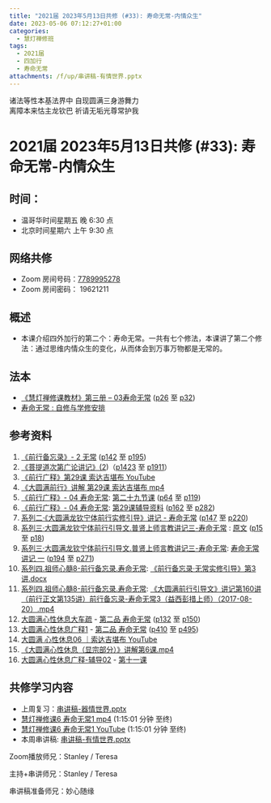 ```yaml
---
title: "2021届 2023年5月13日共修 (#33): 寿命无常-内情众生"
date: 2023-05-06 07:12:27+01:00
categories:
  - 慧灯禅修班
tags:
  - 2021届
  - 四加行
  - 寿命无常
attachments: /f/up/串讲稿-有情世界.pptx
---
```

<!--StartFragment-->

诸法等性本基法界中 自现圆满三身游舞力\
离障本来怙主龙钦巴 祈请无垢光尊常护我

# 2021届 2023年5月13日共修 (#33): 寿命无常-内情众生

<!--EndFragment-->

## 时间：

* 温哥华时间星期五 晚 6:30 点
* 北京时间星期六 上午 9:30 点

## 网络共修

* Zoom 房间号码：[7789995278](https://us02web.zoom.us/j/7789995278?pwd=VjZmbWJFY2k2K0E5RVB2cTNIQmhqUT09)
* Zoom 房间密码： 19621211

## 概述

* 本课介绍四外加行的第二个：寿命无常。一共有七个修法，本课讲了第二个修法：通过思维内情众生的变化，从而体会到万事万物都是无常的。

## 法本

* [《慧灯禅修课教材》第三册 – 03寿命无常](https://huidengchanxiu.net/books/b3/3-03) ([p26](https://huidengchanxiu.net/books/b3/3-03/#p26) 至 [p32](https://huidengchanxiu.net/books/b3/3-03/#p32))
* [寿命无常 : 自修与学修安排](https://fohuifayu.com/index.php/huideng-jiangtang/chanxiuke/zen-03/8653-zen03-smwc?title=)

## 参考资料

1. [《前行备忘录》- 2 无常](https://huidengchanxiu.net/refs/qxbwl/qxxl4-02wc) ([p142](https://huidengchanxiu.net/refs/qxbwl/qxxl4-02wc/#p142) 至 [p195](https://huidengchanxiu.net/refs/qxbwl/qxxl4-02wc/#p195))
2. [《菩提道次第广论讲记》(2](https://huidengchanxiu.net/refs/ptdcdgl/2))（[p1423](https://huidengchanxiu.net/refs/ptdcdgl/2#p1423) 至 [p1911](https://huidengchanxiu.net/refs/ptdcdgl/2#p1911)）
3. [《前行广释》第29课 索达吉堪布 YouTube](https://www.youtube.com/watch?v=Y7A-FKN0RGg&list=PLAnEIprIVklfWTKX6X1gI9eR_phiB8B4b&index=31)
4. [《大圆满前行》讲解 第29课 索达吉堪布 mp4](https://s3.ca-central-1.wasabisys.com/hddata/f.huidengchanxiu.net/jmy/007-%e5%a4%a7%e5%9c%86%e6%bb%a1%e5%89%8d%e8%a1%8c%e5%b9%bf%e9%87%8a/007-%e5%89%8d%e8%a1%8c%e5%b9%bf%e9%87%8a%e8%a7%86%e9%a2%91/%e3%80%8a%e5%a4%a7%e5%9c%86%e6%bb%a1%e5%89%8d%e8%a1%8c%e3%80%8b%e8%ae%b2%e8%a7%a3%e7%ac%ac29%e8%af%be.mp4)
5. [《前行广释》- 04 寿命无常](https://huidengchanxiu.net/refs/qxgs/qxgs-04wc): [第二十九节课](https://huidengchanxiu.net/refs/qxgs/qxgs-04wc/#%E7%AC%AC%E4%BA%8C%E5%8D%81%E4%B9%9D%E8%8A%82%E8%AF%BE) ([p64](https://huidengchanxiu.net/refs/qxgs/qxgs-04wc/#p64) 至 [p119](https://huidengchanxiu.net/refs/qxgs/qxgs-04wc/#p119))
6. [《前行广释》- 04 寿命无常](https://huidengchanxiu.net/refs/qxgs/fudao/qxgsfd-04wc): [第29课辅导资料](https://huidengchanxiu.net/refs/qxgs/fudao/qxgsfd-04wc/#%E5%89%8D%E8%A1%8C%E5%B9%BF%E9%87%8A%E7%AC%AC29%E8%AF%BE%E8%BE%85%E5%AF%BC%E8%B5%84%E6%96%99) ([p162](https://huidengchanxiu.net/refs/qxgs/fudao/qxgsfd-04wc/#p162) 至 [p282](https://huidengchanxiu.net/refs/qxgs/fudao/qxgsfd-04wc/#p282))
7. [系列二·《大圆满龙钦宁体前行实修引导》讲记 - 寿命无常](https://huidengchanxiu.net/refs/xmfw/s2-sxyd2-smwc) ([p147](https://huidengchanxiu.net/refs/xmfw/s2-sxyd2-smwc/#p147) 至 [p220](https://huidengchanxiu.net/refs/xmfw/s2-sxyd2-smwc/#p220))
8. [系列三·大圆满龙钦宁体前行引导文.普贤上师言教讲记三-寿命无常](https://huidengchanxiu.net/refs/xmfw/s3-ydw3-smwc) : [原文](https://huidengchanxiu.net/refs/xmfw/s3-ydw3-smwc#%E5%AF%BF%E5%91%BD%E6%97%A0%E5%B8%B8%E4%B8%80%E5%8E%9F%E6%96%87) ([p15](https://huidengchanxiu.net/refs/xmfw/s3-ydw3-smwc/#p15) 至 [p18](https://huidengchanxiu.net/refs/xmfw/s3-ydw3-smwc/#p18))
9. [系列三·大圆满龙钦宁体前行引导文.普贤上师言教讲记三-寿命无常](https://huidengchanxiu.net/refs/xmfw/s3-ydw3-smwc): [](https://huidengchanxiu.net/refs/xmfw/s3-ydw3-smwc#%E5%AF%BF%E5%91%BD%E6%97%A0%E5%B8%B8%E8%AE%B2%E8%AE%B0-%E4%B8%80)[寿命无常讲记 一](https://huidengchanxiu.net/refs/xmfw/s3-ydw3-smwc#%E5%AF%BF%E5%91%BD%E6%97%A0%E5%B8%B8%E8%AE%B2%E8%AE%B0-%E4%B8%80) ([p194](https://huidengchanxiu.net/refs/xmfw/s3-ydw3-smwc/#p194) 至 [p271](https://huidengchanxiu.net/refs/xmfw/s3-ydw3-smwc/#p271))
10. [系列四.祖师心髓8-前行备忘录.寿命无常](https://huidengchanxiu.net/refs/xmfw/s4/s4-zsxs8-qxbwl-smwc/): [](https://s3.ca-central-1.wasabisys.com/hddata/f.huidengchanxiu.net/jmy/xmfw/s4/%e3%80%8a%e5%89%8d%e8%a1%8c%e5%a4%87%e5%bf%98%e5%bd%95%c2%b7%e6%97%a0%e5%b8%b8%e5%ae%9e%e4%bf%ae%e5%bc%95%e5%af%bc%e3%80%8b%e7%ac%ac3%e8%ae%b2.docx)[《前行备忘录·无常实修引导》第3讲.docx](https://s3.ca-central-1.wasabisys.com/hddata/f.huidengchanxiu.net/jmy/xmfw/s4/%e3%80%8a%e5%89%8d%e8%a1%8c%e5%a4%87%e5%bf%98%e5%bd%95%c2%b7%e6%97%a0%e5%b8%b8%e5%ae%9e%e4%bf%ae%e5%bc%95%e5%af%bc%e3%80%8b%e7%ac%ac3%e8%ae%b2.docx)
11. [系列四.祖师心髓8-前行备忘录.寿命无常](https://huidengchanxiu.net/refs/xmfw/s4/s4-zsxs8-qxbwl-smwc): [](https://s3.ca-central-1.wasabisys.com/hddata/f.huidengchanxiu.net/jmy/xmfw/s4/%e3%80%8a%e5%a4%a7%e5%9c%86%e6%bb%a1%e5%89%8d%e8%a1%8c%e5%bc%95%e5%af%bc%e6%96%87%e3%80%8b%e8%ae%b2%e8%ae%b0%e7%ac%ac159%e8%ae%b2%ef%bc%88%e5%89%8d%e8%a1%8c%e6%ad%a3%e6%96%87%e7%ac%ac134%e8%ae%b2%ef%bc%89%e5%89%8d%e8%a1%8c%e5%a4%87%e5%bf%98%e5%bd%95-%e5%af%bf%e5%91%bd%e6%97%a0%e5%b8%b82%ef%bc%88%e7%9b%8a%e8%a5%bf%e5%bd%ad%e6%8e%aa%e4%b8%8a%e5%b8%88%ef%bc%89%ef%bc%882017-08-19%ef%bc%89.mp4)[](https://s3.ca-central-1.wasabisys.com/hddata/f.huidengchanxiu.net/jmy/xmfw/s4/%e3%80%8a%e5%a4%a7%e5%9c%86%e6%bb%a1%e5%89%8d%e8%a1%8c%e5%bc%95%e5%af%bc%e6%96%87%e3%80%8b%e8%ae%b2%e8%ae%b0%e7%ac%ac160%e8%ae%b2%ef%bc%88%e5%89%8d%e8%a1%8c%e6%ad%a3%e6%96%87%e7%ac%ac135%e8%ae%b2%ef%bc%89%e5%89%8d%e8%a1%8c%e5%a4%87%e5%bf%98%e5%bd%95-%e5%af%bf%e5%91%bd%e6%97%a0%e5%b8%b83%ef%bc%88%e7%9b%8a%e8%a5%bf%e5%bd%ad%e6%8e%aa%e4%b8%8a%e5%b8%88%ef%bc%89%ef%bc%882017-08-20%ef%bc%89.mp4)[《大圆满前行引导文》讲记第160讲（前行正文第135讲）前行备忘录-寿命无常3（益西彭措上师）（2017-08-20）.mp4](https://s3.ca-central-1.wasabisys.com/hddata/f.huidengchanxiu.net/jmy/xmfw/s4/%e3%80%8a%e5%a4%a7%e5%9c%86%e6%bb%a1%e5%89%8d%e8%a1%8c%e5%bc%95%e5%af%bc%e6%96%87%e3%80%8b%e8%ae%b2%e8%ae%b0%e7%ac%ac160%e8%ae%b2%ef%bc%88%e5%89%8d%e8%a1%8c%e6%ad%a3%e6%96%87%e7%ac%ac135%e8%ae%b2%ef%bc%89%e5%89%8d%e8%a1%8c%e5%a4%87%e5%bf%98%e5%bd%95-%e5%af%bf%e5%91%bd%e6%97%a0%e5%b8%b83%ef%bc%88%e7%9b%8a%e8%a5%bf%e5%bd%ad%e6%8e%aa%e4%b8%8a%e5%b8%88%ef%bc%89%ef%bc%882017-08-20%ef%bc%89.mp4)
12. [大圆满心性休息大车疏](https://huidengchanxiu.net/refs/dymxxxx/dymxxxx-dcs) - [第二品 寿命无常](https://huidengchanxiu.net/refs/dymxxxx/dymxxxx-dcs#%E7%AC%AC%E4%BA%8C%E5%93%81-%E5%AF%BF%E5%91%BD%E6%97%A0%E5%B8%B8) ([p132](https://huidengchanxiu.net/refs/dymxxxx/dymxxxx-dcs/#p150) 至 [p150](https://huidengchanxiu.net/refs/dymxxxx/dymxxxx-dcs/#p150))
13. [大圆满心性休息广释1](https://huidengchanxiu.net/refs/dymxxxx/dymxxxx-gs1) - [第二品 寿命无常](https://huidengchanxiu.net/refs/dymxxxx/dymxxxx-gs1#%E7%AC%AC%E4%BA%8C%E5%93%81-%E5%AF%BF%E5%91%BD%E6%97%A0%E5%B8%B8) ([p410](https://huidengchanxiu.net/refs/dymxxxx/dymxxxx-gs1#p410) 至 [p495](https://huidengchanxiu.net/refs/dymxxxx/dymxxxx-gs1#p495))
14. [大圆满 心性休息06 ｜索达吉堪布 YouTube](https://www.youtube.com/watch?v=nCxMdwWUiSU&list=PLAnEIprIVklebrDFUKaC67LssdOO2y87p&index=6)
15. [《大圆满心性休息（显宗部分）》讲解第6课.mp4](https://s3.ca-central-1.wasabisys.com/hddata/f.huidengchanxiu.net/jmy/028-%E5%A4%A7%E5%9C%86%E6%BB%A1%E5%BF%83%E6%80%A7%E4%BC%91%E6%81%AF-%E6%98%BE%E5%AE%97%E9%83%A8%E5%88%86/%e3%80%8a%e5%a4%a7%e5%9c%86%e6%bb%a1%e5%bf%83%e6%80%a7%e4%bc%91%e6%81%af%ef%bc%88%e6%98%be%e5%ae%97%e9%83%a8%e5%88%86%ef%bc%89%e3%80%8b%e8%ae%b2%e8%a7%a3%e7%ac%ac6%e8%af%be.mp3)
16. [大圆满心性休息广释-辅导02](https://huidengchanxiu.net/refs/dymxxxx/fudao/fd-02) - [第十一课](https://huidengchanxiu.net/refs/dymxxxx/fudao/fd-02#%E7%AC%AC%E5%8D%81%E4%B8%80%E8%AF%BE) 

## **共修学习内容**

* 上周复习：[串讲稿-器情世界.pptx](https://www.huidengvan.com/f/up/%E4%B8%B2%E8%AE%B2%E7%A8%BF-%E5%99%A8%E6%83%85%E4%B8%96%E7%95%8C.pptx)[](https://www.huidengvan.com/f/up/%E4%B8%B2%E8%AE%B2%E7%A8%BF-%E9%9A%BE%E5%BE%97%E4%B9%8B%E6%95%B0.docx)
* [慧灯禅修课6 寿命无常1 mp4](https://s3.ca-central-1.wasabisys.com/hddata/f.huidengchanxiu.net/jmy/%E6%85%A7%E7%81%AF%E7%A6%85%E4%BF%AE%E8%AF%BE/%E6%85%A7%E7%81%AF%E7%A6%85%E4%BF%AE%E8%AF%BE%E7%AC%AC%E4%B8%89%E5%86%8C/03-1%20%e6%85%a7%e7%81%af%e7%a6%85%e4%bf%ae%e8%af%be6%20%e5%af%bf%e5%91%bd%e6%97%a0%e5%b8%b81.mp4) (1:15:01 分钟 至终)
* [慧灯禅修课6 寿命无常1 YouTube](https://www.youtube.com/watch?v=cdNgjkBYFGk&list=PLQU9iXcMduTfoo8rKZhj69k-OOas8C1Of&index=7) (1:15:01 分钟 至终)
* 本周串讲稿: [](https://www.huidengvan.com/f/up/%E4%B8%B2%E8%AE%B2%E7%A8%BF-%E5%99%A8%E6%83%85%E4%B8%96%E7%95%8C.pptx)[串讲稿-有情世界.pptx](/f/up/串讲稿-有情世界.pptx)

Zoom播放师兄：Stanley / Teresa

主持+串讲师兄：Stanley / Teresa

串讲稿准备师兄：妙心随缘

<!--EndFragment-->